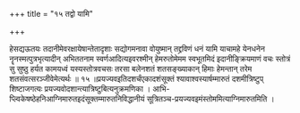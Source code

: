 +++
title = "१५ तद्वो यामि"

+++

हेसद्यऊतयः तदानीमेवरक्षायेषान्तेतादृशाः सद्योगमनावा वोयुष्मान् तद्द्रविणं धनं यामि याचामहे येनधनेन नॄनस्मत्पुत्रभृत्यादीन् अभिततनाम स्वर्णआदित्यइवरश्मीन् हेमरुतोमेमम स्वभूतमिदं इदानीङ्क्रियमाणं वचः स्तोत्रं सु सुष्ठु हर्यत कामयध्वं यस्यस्तोत्रवचसः तरसा बलेनशतं शतसङ्ख्याकान् हिमाः हेमन्तान् तरेम शतसंवत्सरञ्जीवेमेत्यर्थः ॥ १५ ॥प्रयज्यवइतिदशर्चंएकादशंसूक्तं श्यावाश्वस्यार्षम्मारुतं दशमीत्रिष्टुप् शिष्टाजगत्यः प्रयज्यवोदशान्त्यात्रिष्टुबित्यनुक्रमणिका । आभि- प्ल्विकेषष्ठेहनिआग्निमारुतइदंसूक्तम्मारुतनिविद्धानीयं सूत्रितञ्च-प्रयज्यवइमंस्तोममित्याग्निमारुतमिति ।
